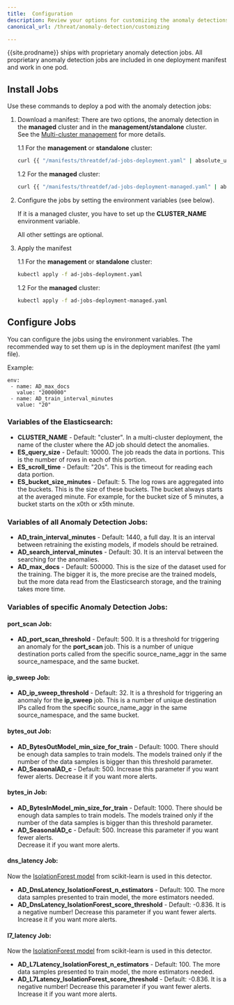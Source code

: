 ```yaml
---
title:  Configuration
description: Review your options for customizing the anomaly detections jobs. 
canonical_url: /threat/anomaly-detection/customizing

---
```


{{site.prodname}} ships with proprietary anomaly detection jobs. 
All proprietary anomaly detection jobs are included in one deployment manifest and work in one pod.

## Install Jobs
Use these commands to deploy a pod with the anomaly detection jobs:

1. Download a manifest:
There are two options, the anomaly detection in the **managed** cluster and in the **management/standalone** cluster.  
   See the [Multi-cluster management] for more details.
   
    1.1 For the **management** or **standalone** cluster:   
    ```bash
    curl {{ "/manifests/threatdef/ad-jobs-deployment.yaml" | absolute_url }} -O
    ```
    1.2 For the **managed** cluster:   
    ```bash
    curl {{ "/manifests/threatdef/ad-jobs-deployment-managed.yaml" | absolute_url }} -O
    ```

2. Configure the jobs by setting the environment variables (see below).
   
   If it is a managed cluster, you have to set up the **CLUSTER_NAME** environment variable.
   
   All other settings are optional.
   
3. Apply the manifest
   
    1.1 For the **management** or **standalone** cluster:   
    ```bash
    kubectl apply -f ad-jobs-deployment.yaml
    ```
    1.2 For the **managed** cluster:   
    ```bash
    kubectl apply -f ad-jobs-deployment-managed.yaml
    ```

## Configure Jobs
You can configure the jobs using the environment variables.
The recommended way to set them up is in the deployment manifest (the yaml file).

Example:

```
env:
 - name: AD_max_docs
   value: "2000000"
 - name: AD_train_interval_minutes
   value: "20"
```
   
### Variables of the Elasticsearch: 
-   **CLUSTER_NAME** - Default: "cluster". 
In a multi-cluster deployment, the name of the cluster where the AD job should detect the anomalies.
-   **ES_query_size** - Default: 10000. 
The job reads the data in portions. This is the number of rows in each of this portion.
-   **ES_scroll_time** - Default: "20s". 
This is the timeout for reading each data portion.
-   **ES_bucket_size_minutes** - Default: 5. 
The log rows are aggregated into the buckets. This is the size of these buckets. The bucket always starts at the averaged minute. For example, for the bucket size of 5 minutes, a bucket starts on the x0th or x5th minute.

### Variables of all Anomaly Detection Jobs:
-   **AD_train_interval_minutes** - Default: 1440, a full day. It is an interval between retraining the existing models, if models should be retrained.
-   **AD_search_interval_minutes** - Default: 30. It is an interval between the searching for the anomalies.
-   **AD_max_docs** - Default: 500000. This is the size of the dataset used for the training. The bigger it is, the more precise are the trained models, but the more data read from the Elasticsearch storage, and the training takes more time.
 
### Variables of specific Anomaly Detection Jobs:

#### port_scan Job:
-   **AD_port_scan_threshold** - Default: 500. It is a threshold for triggering an anomaly for the **port_scan** job. This is a number of unique destination ports called from the specific source_name_aggr in the same source_namespace, and the same bucket. 

#### ip_sweep Job:
-   **AD_ip_sweep_threshold** - Default: 32. It is a threshold for triggering an anomaly for the **ip_sweep** job. This is a number of unique destination IPs called from the specific source_name_aggr in the same source_namespace, and the same bucket. 

#### bytes_out Job:
-   **AD_BytesOutModel_min_size_for_train** - Default: 1000. There should be enough data samples to train models.
    The models trained only if the number of the data samples is bigger than this threshold parameter. 
-   **AD_SeasonalAD_c** - Default: 500. Increase this parameter if you want fewer alerts. 
    Decrease it if you want more alerts.

#### bytes_in Job:
-   **AD_BytesInModel_min_size_for_train** - Default: 1000. There should be enough data samples to train models.
    The models trained only if the number of the data samples is bigger than this threshold parameter. 
-   **AD_SeasonalAD_c** - Default: 500. Increase this parameter if you want fewer alerts.  
    Decrease it if you want more alerts.

#### dns_latency Job:
Now the [IsolationForest model] from scikit-learn is used in this detector. 
-   **AD_DnsLatency_IsolationForest_n_estimators** - Default: 100. The more data samples presented to train model, the more
    estimators needed. 
-   **AD_DnsLatency_IsolationForest_score_threshold** - Default: -0.836. It is a negative number! 
    Decrease this parameter if you want fewer alerts.  
    Increase it if you want more alerts.

#### l7_latency Job:
Now the [IsolationForest model] from scikit-learn is used in this detector. 
-   **AD_L7Latency_IsolationForest_n_estimators** - Default: 100. The more data samples presented to train model, the more
    estimators needed. 
-   **AD_L7Latency_IsolationForest_score_threshold** - Default: -0.836. It is a negative number! 
    Decrease this parameter if you want fewer alerts.  
    Increase it if you want more alerts.

[Multi-cluster management]: /multicluster/index
[IsolationForest model]: https://scikit-learn.org/stable/modules/generated/sklearn.ensemble.IsolationForest.html